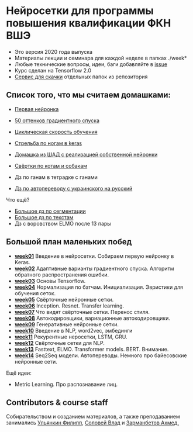Нейросетки для программы повышения квалификации ФКН ВШЭ
=====

* Это версия 2020 года выпуска
* Материалы лекции и семинара для каждой неделе в папках ./week*
* Любые технические вопросы, идеи, баги добавляйте в [issue](https://github.com/FUlyankin/matstat_online/issues)
* Курс сделан на Tensorflow 2.0
* [Сервис для скачки](https://minhaskamal.github.io/DownGit/#/home) отдельных папок из репозитория

## Список того, что мы считаем домашками: 

*  [Первая нейронка](https://github.com/FUlyankin/neural_nets_dpo/blob/master/logi_2020/week01/sem1_my_first_neural_network.ipynb) 
* [50 оттенков градиентного спуска](https://github.com/FUlyankin/neural_nets_dpo/blob/master/logi_2020/week02/HW2_gradient.ipynb)
* [Циклическая скорость обучения](https://github.com/FUlyankin/neural_nets_dpo/blob/master/logi_2020/week02/Keras_SGD_experiments_semisolve.ipynb) 
* [Стрельба по ногам в keras](https://github.com/FUlyankin/neural_nets_dpo/blob/master/logi_2020/week05/3.%20foot_shoot_part1.ipynb)
* [Домашка из ШАД с реализацией собственной нейронки](https://github.com/FUlyankin/neural_nets_dpo/tree/master/logi_2020/week02/homework01)
* [Свёртки по котам и собакам](https://github.com/FUlyankin/neural_nets_dpo/blob/master/logi_2020/week06/hometask/HW_cats.ipynb) 

* Дз по ганам в тетрадке с ганами 
* [Дз по автопереводу с украинского на русский](https://github.com/yandexdataschool/nlp_course/blob/2019/week01_embeddings/homework.ipynb)

Что ещё? 

* [Большое дз по сегментации](https://github.com/FUlyankin/neural_nets_dpo/blob/master/logi_2020/week07/Hometask_1.ipynb)
* [Большое дз по текстам](https://github.com/FUlyankin/neural_nets_dpo/blob/master/logi_2020/week12/HW_texts.ipynb)
* Дз с воровством ELMO после 13 пары 





## Большой план маленьких побед

- [__week01__](./logi_2020/week01) Введение в нейросетки. Собираем первую нейронку в Keras.
- [__week02__](./logi_2020/week02) Адаптивные варианты градиентного спуска. Алгоритм обратного распространения ошибки.
- [__week03__](./logi_2020/week03) Основы Tensorflow.
- [__week04__](./logi_2020/week04) Нормализация по батчам. Инициализация. Эвристики для обучения сеток.
- [__week05__](./logi_2020/week05) Свёрточные нейронные сетки.
- [__week06__](./logi_2020/week06) Inception. Resnet. Transfer learning.
- [__week07__](./logi_2020/week07) Что видят свёрточные сетки. Перенос стиля.
- [__week08__](./logi_2020/week08) Автокодировщики, вариационные автокодировщики.
- [__week09__](./logi_2020/week09) Генеративные нейронные сетки.
- [__week10__](./logi_2020/week10) Введение в NLP, word2vec, эмбединги
- [__week11__](./logi_2020/week11) Рекурентные неросетки, LSTM, GRU.
- [__week12__](./logi_2020/week12) Свёрточные сетки для NLP.
- [__week13__](./logi_2020/week13) Fasttext, ELMO. Transformer models.  BERT. Внимание.
- [__week14__](./logi_2020/week14) Seq2Seq модели. Автопереводы. Немного про байесовские нейронные сети.

Ещё идеи: 
  -  Metric Learning. Про распознавание лиц.

## Contributors & course staff

Собирательством и созданием материалов, а также преподаванием занимались [Ульянкин Филипп](https://github.com/FUlyankin), [Соловей Влад](https://github.com/solovyshka) и [Зарманбетов Ахмед.](https://github.com/ahmedushka7)
